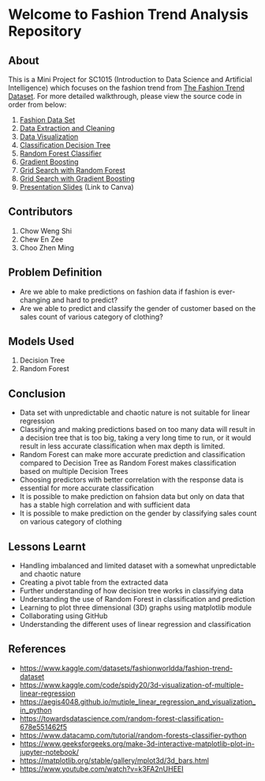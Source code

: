 # Welcome to Fashion Trend Analysis Repository
## About
This is a Mini Project for SC1015 (Introduction to Data Science and Artificial Intelligence) which focuses on the fashion trend from [The Fashion Trend Dataset](https://www.kaggle.com/datasets/fashionworldda/fashion-trend-dataset). For more detailed walkthrough, please view the source code in order from below:

1. [Fashion Data Set](https://github.com/M450NCH00/Fashion-Trend-Analysis/blob/main/fashion_data_2018_2022.csv)
2. [Data Extraction and Cleaning](https://github.com/M450NCH00/Fashion-Trend-Analysis/blob/main/3.%20Data%20Extraction%20and%20Cleaning.ipynb)
3. [Data Visualization](https://github.com/M450NCH00/Fashion-Trend-Analysis/blob/main/4.%20Data%20Visualisation.ipynb)
4. [Classification Decision Tree](https://github.com/M450NCH00/Fashion-Trend-Analysis/blob/main/5.%20Classification%20Decision%20Tree.ipynb)
5. [Random Forest Classifier](https://github.com/M450NCH00/Fashion-Trend-Analysis/blob/main/6.%20Random%20Forest%20Classifier.ipynb)
6. [Gradient Boosting](https://github.com/M450NCH00/Fashion-Trend-Analysis/blob/main/7.%20Gradient%20Boosting.ipynb)
7. [Grid Search with Random Forest](https://github.com/M450NCH00/Fashion-Trend-Analysis/blob/main/8.%20Grid%20Search%20with%20Random%20Forest.ipynb)
8. [Grid Search with Gradient Boosting](https://github.com/M450NCH00/Fashion-Trend-Analysis/blob/main/9.%20Grid%20Search%20with%20Gradient%20Boosting.ipynb)
9. [Presentation Slides](https://www.canva.com/design/DAGC7sSQ0mY/7Q8ANhvqiRlKOIgFYsWkTA/edit) (Link to Canva)

## Contributors

1. Chow Weng Shi
2. Chew En Zee
3. Choo Zhen Ming
   
## Problem Definition

- Are we able to make predictions on fashion data if fashion is ever-changing and hard to predict?
- Are we able to predict and classify the gender of customer based on the sales count of various category of clothing?

## Models Used

1. Decision Tree
2. Random Forest

## Conclusion

- Data set with unpredictable and chaotic nature is not suitable for linear regression
- Classifying and making predictions based on too many data will result in a decision tree that is too big, 
  taking a very long time to run, or it would result in less accurate classification when max depth is limited.
- Random Forest can make more accurate prediction and classification compared to Decision Tree as Random Forest 
  makes classification based on multiple Decision Trees
- Choosing predictors with better correlation with the response data is essential for more accurate classification
- It is possible to make prediction on fahsion data but only on data that has a stable high correlation and with sufficient data
- It is possible to make prediction on the gender by classifying sales count on various category of clothing

## Lessons Learnt

- Handling imbalanced and limited dataset with a somewhat unpredictable and chaotic nature
- Creating a pivot table from the extracted data
- Further understanding of how decision tree works in classifying data
- Understanding the use of Random Forest in classification and prediction
- Learning to plot three dimensional (3D) graphs using matplotlib module
- Collaborating using GitHub
- Understanding the different uses of linear regression and classification

## References
- <https://www.kaggle.com/datasets/fashionworldda/fashion-trend-dataset>
- <https://www.kaggle.com/code/spidy20/3d-visualization-of-multiple-linear-regression>
- <https://aegis4048.github.io/mutiple_linear_regression_and_visualization_in_python>
- <https://towardsdatascience.com/random-forest-classification-678e551462f5>
- <https://www.datacamp.com/tutorial/random-forests-classifier-python>
- <https://www.geeksforgeeks.org/make-3d-interactive-matplotlib-plot-in-jupyter-notebook/>
- <https://matplotlib.org/stable/gallery/mplot3d/3d_bars.html>
- <https://www.youtube.com/watch?v=k3FA2nUHEEI>
